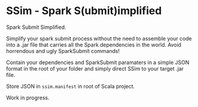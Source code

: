 # SSim - Spark S(ubmit)implified
Spark Submit Simplified.

Simplify your spark submit process without the need to assemble your code into a .jar file that carries all the Spark dependencies in the world. Avoid horrendous and ugly SparkSubmit commands!

Contain your dependencies and SparkSubmit paramaters in a simple JSON format in the root of your folder and simply direct SSim to your target .jar file.

Store JSON in `ssim.manifest` in root of Scala project.

Work in progress.

